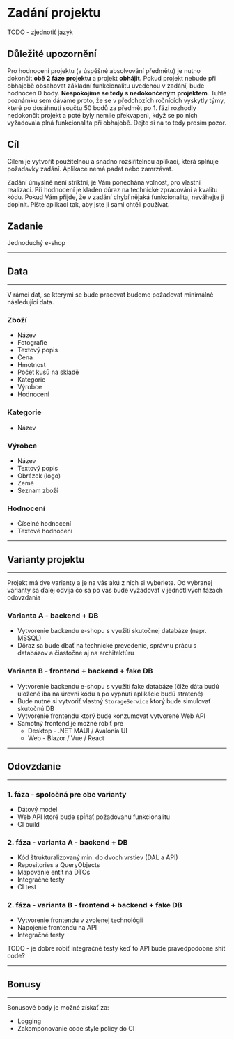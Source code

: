 # Zadání projektu

TODO - zjednotiť jazyk

## Důležité upozornění
Pro hodnocení projektu (a úspěšné absolvování předmětu) je nutno dokončit **obě 2 fáze projektu** a projekt **obhájit**. Pokud projekt nebude při obhajobě obsahovat základní funkcionalitu uvedenou v zadání, bude hodnocen 0 body. **Nespokojíme se tedy s nedokončeným projektem**. Tuhle poznámku sem dáváme proto, že se v předchozích  ročnících vyskytly týmy, které po dosáhnutí součtu 50 bodů za předmět po 1. fázi rozhodly nedokončit projekt a poté byly nemile překvapeni, když se po nich vyžadovala plná funkcionalita při obhajobě. Dejte si na to tedy prosím pozor.

## Cíl
Cílem je vytvořit použitelnou a snadno rozšiřitelnou aplikaci, která splňuje požadavky zadání. Aplikace nemá padat nebo zamrzávat.

Zadání úmyslně není striktní, je Vám ponechána volnost, pro vlastní realizaci. Při hodnocení je kladen důraz na technické zpracování a kvalitu kódu. Pokud Vám přijde, že v zadání chybí nějaká funkcionalita, neváhejte ji doplnit. Pište aplikaci tak, aby jste ji sami chtěli používat.

## Zadanie

Jednoduchý e-shop

---
## Data
---

V rámci dat, se kterými se bude pracovat budeme požadovat minimálně následující data.

### Zboží

- Název
- Fotografie
- Textový popis
- Cena
- Hmotnost
- Počet kusů na skladě
- Kategorie
- Výrobce
- Hodnocení

### Kategorie

- Název

### Výrobce

- Název
- Textový popis
- Obrázek (logo)
- Země
- Seznam zboží

### Hodnocení

- Číselné hodnocení
- Textové hodnocení

---
## Varianty projektu
---

Projekt má dve varianty a je na vás akú z nich si vyberiete. Od vybranej varianty sa ďalej odvíja čo sa po vás bude vyžadovať v jednotlivých fázach odovzdania

### Varianta A - **backend + DB**

- Vytvorenie backendu e-shopu s využití skutočnej databáze (napr. MSSQL)
- Dôraz sa bude dbať na technické prevedenie, správnu prácu s databázov a čiastočne aj na architektúru

### Varianta B - **frontend + backend + fake DB**

- Vytvorenie backendu e-shopu s využití fake databáze (čiže dáta budú uložené iba na úrovni kódu a po vypnutí aplikácie budú stratené)
- Bude nutné si vytvoriť vlastný `StorageService` ktorý bude simulovať skutočnú DB
- Vytvorenie frontendu ktorý bude konzumovať vytvorené Web API
- Samotný frontend je možné robiť pre
    - Desktop - .NET MAUI / Avalonia UI
    - Web - Blazor / Vue / React

---
## Odovzdanie
---

### 1. fáza - spoločná pre obe varianty

- Dátový model
- Web API ktoré bude spĺňať požadovanú funkcionalitu
- CI build

### 2. fáza - varianta A - **backend + DB**

- Kód štrukturalizovaný min. do dvoch vrstiev (DAL a API)
- Repositories a QueryObjects
- Mapovanie entít na DTOs
- Integračné testy
- CI test

### 2. fáza - varianta B - **frontend + backend + fake DB**

- Vytvorenie frontendu v zvolenej technológii
- Napojenie frontendu na API
- Integračné testy

TODO - je dobre robiť integračné testy keď to API bude pravedpodobne shit code?

---
## Bonusy
---

Bonusové body je možné získať za:
- Logging
- Zakomponovanie code style policy do CI
